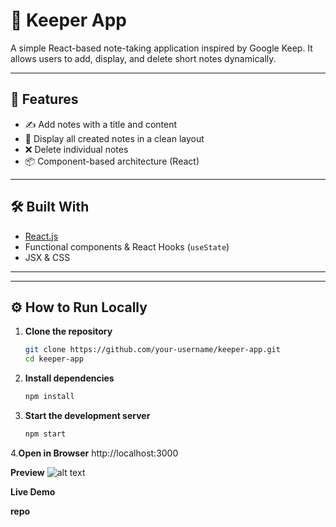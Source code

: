 # 📝 Keeper App

A simple React-based note-taking application inspired by Google Keep. It allows users to add, display, and delete short notes dynamically.

---

## 🚀 Features

- ✍️ Add notes with a title and content
- 🧾 Display all created notes in a clean layout
- ❌ Delete individual notes
- 📦 Component-based architecture (React)

---

## 🛠️ Built With

- [React.js](https://reactjs.org/)
- Functional components & React Hooks (`useState`)
- JSX & CSS

---

---

## ⚙️ How to Run Locally

1. **Clone the repository**
   ```bash
   git clone https://github.com/your-username/keeper-app.git
   cd keeper-app
2. **Install dependencies**
    ```bash
    npm install

 3. **Start the development server**
    ```bash  
    npm start
4.**Open in Browser**
http://localhost:3000




**Preview**
![alt text](src/Keeper.png)

**Live Demo**

**repo**

